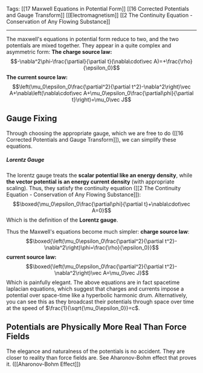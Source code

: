 Tags: [[17 Maxwell Equations in Potential Form]] [[16 Corrected Potentials and Gauge Transform]] [[Electromagnetism]] [[2 The Continuity Equation - Conservation of Any Flowing Substance]]
___
The maxwell's equations in potential form reduce to two, and the two potentials are mixed together. They appear in a quite complex and asymmetric form:
**The charge source law:**
$$-\nabla^2\phi-\frac{\partial}{\partial t}(\nabla\cdot\vec A)=+\frac{\rho}{\epsilon_0}$$
**The current source law:**
$$\left(\mu_0\epsilon_0\frac{\partial^2}{\partial t^2}-\nabla^2\right)\vec A+\nabla\left(\nabla\cdot\vec A+\mu_0\epsilon_0\frac{\partial\phi}{\partial t}\right)=\mu_0\vec J$$
## Gauge Fixing
Through choosing the appropriate gauge, which we are free to do ([[16 Corrected Potentials and Gauge Transform]]), we can simplify these equations. 
##### Lorentz Gauge
The lorentz gauge treats the **scalar potential like an energy density**, while **the vector potential is an energy current density** (with appropriate scaling). Thus, they satisfy the continuity equation ([[2 The Continuity Equation - Conservation of Any Flowing Substance]]): 
$$\boxed{\mu_0\epsilon_0\frac{\partial\phi}{\partial t}+\nabla\cdot\vec A=0}$$
Which is the definition of the **Lorentz gauge**. 

Thus the Maxwell's equations become much simpler:
**charge source law**:
$$\boxed{\left(\mu_0\epsilon_0\frac{\partial^2}{\partial t^2}-\nabla^2\right)\phi=\frac{\rho}{\epsilon_0}}$$
**current source law:**
$$\boxed{\left(\mu_0\epsilon_0\frac{\partial^2}{\partial t^2}-\nabla^2\right)\vec A=\mu_0\vec J}$$
Which is painfully elegant. The above equations are in fact spacetime laplacian equations, which suggest that charges and currents impose a potential over space-time like a hyperbolic harmonic drum. Alternatively, you can see this as they broadcast their potentials through space over time at the speed of $\frac{1}{\sqrt{\mu_0\epsilon_0}}=c$. 
## Potentials are Physically More Real Than Force Fields
The elegance and naturalness of the potentials is no accident. They are closer to reality than force fields are. See Aharonov-Bohm effect that proves it. ([[Aharonov-Bohm Effect]]) 